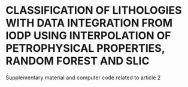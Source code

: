 # CLASSIFICATION OF LITHOLOGIES WITH DATA INTEGRATION FROM IODP USING INTERPOLATION OF PETROPHYSICAL PROPERTIES, RANDOM FOREST AND SLIC

Supplementary material and computer code related to article 2
